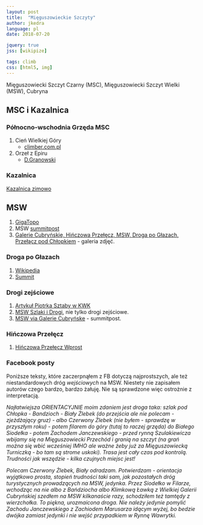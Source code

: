 ```yaml
---
layout: post
title:  "Mięguszowieckie Szczyty"
author: jkedra
language: pl
date: 2018-07-20

jquery: true
jss: [wikipize]

tags: climb
css: [html5, img]
---
```


Mięguszowiecki Szczyt Czarny (MSC),
Mięguszowiecki Szczyt Wielki (MSW),
Cubryna

## MSC i Kazalnica

### Północno-wschodnia Grzęda MSC

1. Cień Wielkiej Góry
    * [climber.com.pl](http://www.climber.com.pl/?strona=post&id=319)
2. Orzeł z Epiru
    * [D.Granowski](https://drytooling.com.pl/baza/topo/tatry/5726-orzel-z-epiru-grzeda-msc)

### Kazalnica

[Kazalnica zimowo](http://www.nieznanetatry.pl/kazalnica-zimowo,327.html)

## MSW

1. [GigaTopo](http://gigapan.com/gigapans/188664)
2. MSW [summitpost](http://www.summitpost.org/mi-guszowiecki-szczyt-wielki-ve-k-mengusovsk-t-t/151773)
3. [Galerie Cubryńskie, Hińczowa Przełęcz, MSW, Droga po Głazach, Przełącz pod Chłopkiem](http://www.tatrygory.pl/galerie/msw/index.htm) - galeria zdjęć.

### Droga po Głazach

1. [Wikipedia](w:)
2. [Summit](http://www.summitpost.org/droga-po-g-azach/167276)

### Drogi zejściowe

1. [Artykuł Piotrka Sztaby w KWK](https://kw.krakow.pl/sww-kw-krakow/porady/gorskie/209-zejscie-z-miegusza.html)
2. [MSW Szlaki i Drogi](http://szlakiidrogi.pl/mieguszowiecki-szczyt-wielki-sciana-wschodnia-jedna-sciana-trzy-drogi/), nie tylko drogi zejściowe.
3. [MSW via Galerie Cubryńske](http://www.summitpost.org/via-galerie-cubry-skie/167280) - summitpost.

### Hińczowa Przełęcz

1. [Hińczowa Przełęcz Wprost](http://szlakiidrogi.pl/hinczowa-przelecz-wprost-ii/)

### Facebook posty

Poniższe teksty, które zaczerpnąłem z FB dotyczą najprostszych, ale
też niestandardowych dróg *wejściowych* na MSW. Niestety nie zapisałem autorów
czego bardzo, bardzo żałuję. Nie są sprawdzone więc ostrożnie z interpretacją.


_Najłatwiejsza ORIENTACYJNIE moim zdaniem  jest droga taka: szlak pod Chłopka - Bandzioch - Biały Żlebek (do przejścia ale nie polecam - zjeżdżający gruz) - albo Czerwony Żlebek (nie byłem - sprawdzę w przyszłym roku) - potem filarem do góry (tutaj to raczej grzęda) do Białego Siodełka - potem Zachodem Janczewskiego - przed rynną Szulakiewicza wbijamy się na Mięguszowiecki Przechód i granią na szczyt (na grań można się wbić wcześniej IMHO ale ważne żeby już za Mięguszowiecką Turniczką - bo tam są strome uskoki). Trasa jest cały czas pod kontrolą. Trudności jak wszędzie - kilka czujnych miejsc jest!_


_Polecam Czerwony Żlebek, Biały odradzam. Potwierdzam - orientacja wyjątkowo prosta, stopień trudności taki sam, jak pozostałych dróg turystycznych prowadzących na MSW, jedynka. Przez Siodełko w Filarze, wchodząc na nie albo z Bańdziocha albo Klimkową Ławką z Wielkiej Galerii Cubryńskiej szedłem na MSW kilkanaście razy, schodziłem też tamtędy z wierzchołka. To piękna, urozmaicona droga. Nie należy jedynie pomylić Zachodu Janczewskiego z Zachiodem Marusarza idącym wyżej, bo bedzie dwójka zamiast jedynki i nie wejść przypadkiem w Rynnę Wawrytki._


